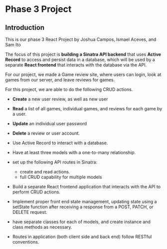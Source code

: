 # Phase 3 Project

## Introduction

This is our phase 3 React Project by Joshua Campos, Ismael Aceves, and Sam Ito

The focus of this project is **building a Sinatra API backend** that uses
**Active Record** to access and persist data in a database, which will be used
by a separate **React frontend** that interacts with the database via the API.

For our project, we made a Game review site, where users can login, look at games from our server, and leave reviews for games.

For this project, we are able to do the following CRUD actions.
- **Create** a new user review, as well as new user
- **Read** a list of all games, individual games, and reviews for each game by a user.
- **Update** an individual user password
- **Delete** a review or user account.

- Use Active Record to interact with a database.
- Have at least three models with a one-to-many relationship.
- set up the following API routes in Sinatra:
  - create and read actions.
  - full CRUD capability for multiple models
- Build a separate React frontend application that interacts with the API to
  perform CRUD actions.
- Implement proper front end state management, updating state using a
  setState function after receiving a response from a POST, PATCH, or DELETE 
  request.
- have separate classes for each of models, and create instance and class methods as necessary. 
- Routes in application (both client side and back end) follow RESTful
  conventions.
